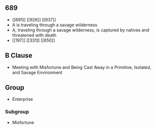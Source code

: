 ## 689
- [[691]] [[926]] [[937]] 
- A is traveling through a savage wilderness
- A, traveling through a savage wilderness, is captured by natives and threatened with death
- [[197]] [[331]] [[650]] 

## B Clause
- Meeting with Misfortune and Being Cast Away in a Primitive, Isolated, and Savage Environment

## Group
- Enterprise

### Subgroup
- Misfortune

